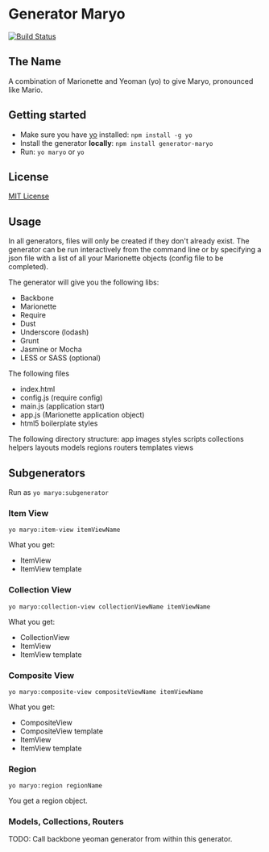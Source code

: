 # Generator Maryo
[![Build Status](https://secure.travis-ci.org/simonblee/generator-marionette.png?branch=master)](https://travis-ci.org/simonblee/generator-marionette)

## The Name
A combination of Marionette and Yeoman (yo) to give Maryo, pronounced like Mario.

## Getting started
- Make sure you have [yo](https://github.com/yeoman/yo) installed:
    `npm install -g yo`
- Install the generator **locally**: `npm install generator-maryo`
- Run: `yo maryo` or `yo`

## License
[MIT License](http://en.wikipedia.org/wiki/MIT_License)

## Usage
In all generators, files will only be created if they don't already exist. The generator can be run
interactively from the command line or by specifying a json file with a list of all your Marionette
objects (config file to be completed).

The generator will give you the following libs:
* Backbone
* Marionette
* Require
* Dust
* Underscore (lodash)
* Grunt
* Jasmine or Mocha
* LESS or SASS (optional)

The following files
* index.html
* config.js (require config)
* main.js (application start)
* app.js (Marionette application object)
* html5 boilerplate styles

The following directory structure:
app
    images
    styles
    scripts
        collections
        helpers
        layouts
        models
        regions
        routers
        templates
        views

## Subgenerators
Run as `yo maryo:subgenerator`

### Item View
`yo maryo:item-view itemViewName`

What you get:
* ItemView
* ItemView template

### Collection View
`yo maryo:collection-view collectionViewName itemViewName`

What you get:
* CollectionView
* ItemView
* ItemView template

### Composite View
`yo maryo:composite-view compositeViewName itemViewName`

What you get:
* CompositeView
* CompositeView template
* ItemView
* ItemView template

### Region
`yo maryo:region regionName`

You get a region object.

### Models, Collections, Routers
TODO: Call backbone yeoman generator from within this generator.

